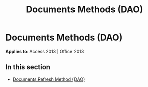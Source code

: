 ﻿---
title: Documents Methods (DAO)
TOCTitle: Methods
ms:assetid: f14bb7b0-f8c5-49cb-ae06-b7c721d62673
ms:mtpsurl: https://msdn.microsoft.com/library/Dn180031(v=office.15)
ms:contentKeyID: 52074981
ms.date: 09/18/2015
mtps_version: v=office.15
---

# Documents Methods (DAO)


**Applies to**: Access 2013 | Office 2013

## In this section

  - [Documents.Refresh Method (DAO)](documents-refresh-method-dao.md)

